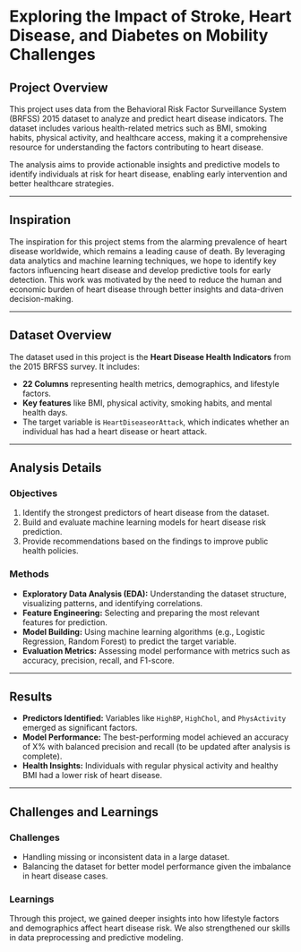 # Exploring the Impact of Stroke, Heart Disease, and Diabetes on Mobility Challenges

## Project Overview
This project uses data from the Behavioral Risk Factor Surveillance System (BRFSS) 2015 dataset to analyze and predict heart disease indicators. The dataset includes various health-related metrics such as BMI, smoking habits, physical activity, and healthcare access, making it a comprehensive resource for understanding the factors contributing to heart disease.

The analysis aims to provide actionable insights and predictive models to identify individuals at risk for heart disease, enabling early intervention and better healthcare strategies.

---

## Inspiration
The inspiration for this project stems from the alarming prevalence of heart disease worldwide, which remains a leading cause of death. By leveraging data analytics and machine learning techniques, we hope to identify key factors influencing heart disease and develop predictive tools for early detection. This work was motivated by the need to reduce the human and economic burden of heart disease through better insights and data-driven decision-making.

---

## Dataset Overview
The dataset used in this project is the **Heart Disease Health Indicators** from the 2015 BRFSS survey. It includes:
- **22 Columns** representing health metrics, demographics, and lifestyle factors.
- **Key features** like BMI, physical activity, smoking habits, and mental health days.
- The target variable is `HeartDiseaseorAttack`, which indicates whether an individual has had a heart disease or heart attack.

---

## Analysis Details

### Objectives
1. Identify the strongest predictors of heart disease from the dataset.
2. Build and evaluate machine learning models for heart disease risk prediction.
3. Provide recommendations based on the findings to improve public health policies.

### Methods
- **Exploratory Data Analysis (EDA):** Understanding the dataset structure, visualizing patterns, and identifying correlations.
- **Feature Engineering:** Selecting and preparing the most relevant features for prediction.
- **Model Building:** Using machine learning algorithms (e.g., Logistic Regression, Random Forest) to predict the target variable.
- **Evaluation Metrics:** Assessing model performance with metrics such as accuracy, precision, recall, and F1-score.

---

## Results
- **Predictors Identified:** Variables like `HighBP`, `HighChol`, and `PhysActivity` emerged as significant factors.
- **Model Performance:** The best-performing model achieved an accuracy of X% with balanced precision and recall (to be updated after analysis is complete).
- **Health Insights:** Individuals with regular physical activity and healthy BMI had a lower risk of heart disease.

---

## Challenges and Learnings

### Challenges
- Handling missing or inconsistent data in a large dataset.
- Balancing the dataset for better model performance given the imbalance in heart disease cases.

### Learnings
Through this project, we gained deeper insights into how lifestyle factors and demographics affect heart disease risk. We also strengthened our skills in data preprocessing and predictive modeling.
